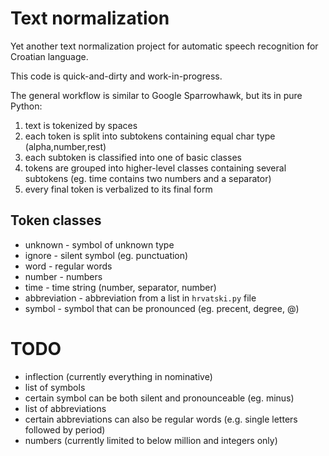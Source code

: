# Text normalization

Yet another text normalization project for automatic speech recognition for Croatian language.

This code is quick-and-dirty and work-in-progress.

The general workflow is similar to Google Sparrowhawk, but its in pure Python:

1. text is tokenized by spaces
2. each token is split into subtokens containing equal char type (alpha,number,rest)
3. each subtoken is classified into one of basic classes
4. tokens are grouped into higher-level classes containing several subtokens (eg. time contains two numbers and a separator)
5. every final token is verbalized to its final form

## Token classes

- unknown - symbol of unknown type
- ignore - silent symbol (eg. punctuation)
- word - regular words
- number - numbers
- time - time string (number, separator, number)
- abbreviation - abbreviation from a list in `hrvatski.py` file
- symbol  - symbol that can be pronounced (eg. precent, degree, @)

# TODO

- inflection (currently everything in nominative)
- list of symbols
- certain symbol can be both silent and pronounceable (eg. minus)
- list of abbreviations
- certain abbreviations can also be regular words (e.g. single letters followed by period)
- numbers (currently limited to below million and integers only)